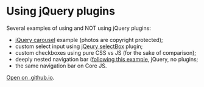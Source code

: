 # Using jQuery plugins

Several examples of using and NOT using jQuery plugins:

- [jQuery carousel](http://sorgalla.com/jcarousel/) example (photos are copyright protected);
- custom select input using [jQeury selectBox](https://github.com/marcj/jquery-selectBox) plugin;
- custom checkboxes using pure CSS vs JS (for the sake of comparison);
- deeply nested navigation bar ([following this example](http://callmenick.com/_development/slide-down-menu/), jQuery, no plugins;
- the same navigation bar on Core JS.

[Open on .github.io](https://nata25.github.io/JS_9-10_jquery-plugins/).
